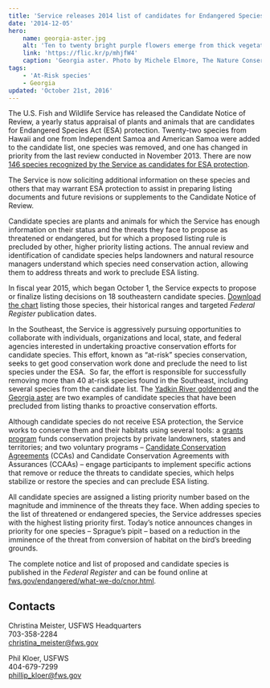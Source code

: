 ```yaml
---
title: 'Service releases 2014 list of candidates for Endangered Species Act protection'
date: '2014-12-05'
hero:
    name: georgia-aster.jpg
    alt: 'Ten to twenty bright purple flowers emerge from thick vegetation.'
    link: 'https://flic.kr/p/mhjfW4'
    caption: 'Georgia aster. Photo by Michele Elmore, The Nature Conservancy, Georgia.'
tags:
    - 'At-Risk species'
    - Georgia
updated: 'October 21st, 2016'
---
```


The U.S. Fish and Wildlife Service has released the Candidate Notice of Review, a yearly status appraisal of plants and animals that are candidates for Endangered Species Act (ESA) protection. Twenty-two species from Hawaii and one from Independent Samoa and American Samoa were added to the candidate list, one species was removed, and one has changed in priority from the last review conducted in November 2013\. There are now [146 species recognized by the Service as candidates for ESA protection](https://ecos.fws.gov/tess_public/pub/SpeciesReport.do?listingType=C&mapstatus=1).

The Service is now soliciting additional information on these species and others that may warrant ESA protection to assist in preparing listing documents and future revisions or supplements to the Candidate Notice of Review.

Candidate species are plants and animals for which the Service has enough information on their status and the threats they face to propose as threatened or endangered, but for which a proposed listing rule is precluded by other, higher priority listing actions. The annual review and identification of candidate species helps landowners and natural resource managers understand which species need conservation action, allowing them to address threats and work to preclude ESA listing.

In fiscal year 2015, which began October 1, the Service expects to propose or finalize listing decisions on 18 southeastern candidate species. [Download the chart](/pdf/fact-sheet/2014-listing-actions.pdf) listing those species, their historical ranges and targeted _Federal Register_ publication dates.

In the Southeast, the Service is aggressively pursuing opportunities to collaborate with individuals, organizations and local, state, and federal agencies interested in undertaking proactive conservation efforts for candidate species. This effort, known as “at-risk” species conservation, seeks to get good conservation work done and preclude the need to list species under the ESA.  So far, the effort is responsible for successfully removing more than 40 at-risk species found in the Southeast, including several species from the candidate list. The [Yadkin River goldenrod](https://ecos.fws.gov/ecp0/profile/speciesProfile?spcode=Q39G) and the [Georgia aster](https://ecos.fws.gov/ecp0/profile/speciesProfile?spcode=Q2Z5) are two examples of candidate species that have been precluded from listing thanks to proactive conservation efforts.

Although candidate species do not receive ESA protection, the Service works to conserve them and their habitats using several tools: a [grants program](https://www.fws.gov/endangered/grants/) funds conservation projects by private landowners, states and territories; and two voluntary programs ­– [Candidate Conservation Agreements](https://www.fws.gov/endangered/what-we-do/cca.html) (CCAs) and Candidate Conservation Agreements with Assurances (CCAAs) ­– engage participants to implement specific actions that remove or reduce the threats to candidate species, which helps stabilize or restore the species and can preclude ESA listing.

All candidate species are assigned a listing priority number based on the magnitude and imminence of the threats they face. When adding species to the list of threatened or endangered species, the Service addresses species with the highest listing priority first. Today’s notice announces changes in priority for one species – Sprague’s pipit – based on a reduction in the imminence of the threat from conversion of habitat on the bird’s breeding grounds.

The complete notice and list of proposed and candidate species is published in the _Federal Register_ and can be found online at [fws.gov/endangered/what-we-do/cnor.html](https://www.fws.gov/endangered/what-we-do/cnor.html).

## Contacts

Christina Meister, USFWS Headquarters  
703-358-2284  
[christina_meister@fws.gov](mailto:christina_meister@fws.gov)

Phil Kloer, USFWS  
404-679-7299  
[phillip_kloer@fws.gov](mailto:phillip_kloer@fws.gov)
